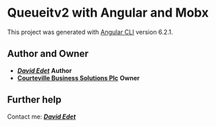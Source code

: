 # Queueitv2 with Angular and Mobx 

This project was generated with [Angular CLI](https://github.com/angular/angular-cli) version 6.2.1.

## Author and Owner

- [**_David Edet_**](https://davidedet.com) **Author**
- [**Courteville Business Solutions Plc**](https://courtevillegroup.com) **Owner**

## Further help

Contact me: [**_David Edet_**](https://davidedet.com)
